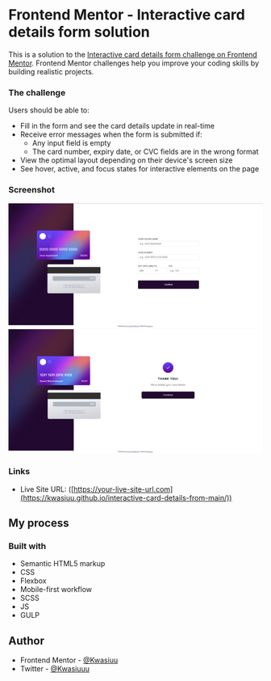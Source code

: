 # Frontend Mentor - Interactive card details form solution

This is a solution to the [Interactive card details form challenge on Frontend Mentor](https://www.frontendmentor.io/challenges/interactive-card-details-form-XpS8cKZDWw). Frontend Mentor challenges help you improve your coding skills by building realistic projects. 


### The challenge

Users should be able to:

- Fill in the form and see the card details update in real-time
- Receive error messages when the form is submitted if:
  - Any input field is empty
  - The card number, expiry date, or CVC fields are in the wrong format
- View the optimal layout depending on their device's screen size
- See hover, active, and focus states for interactive elements on the page

### Screenshot

![](./site.png)
![](./site2.png)


### Links

- Live Site URL: ([https://your-live-site-url.com](https://kwasiuu.github.io/interactive-card-details-from-main/))

## My process

### Built with

- Semantic HTML5 markup
- CSS
- Flexbox
- Mobile-first workflow
- SCSS
- JS
- GULP

## Author

- Frontend Mentor - [@Kwasiuu](https://www.frontendmentor.io/profile/Kwasiuu)
- Twitter - [@Kwasiuuu](https://twitter.com/Kwasiuuu)




